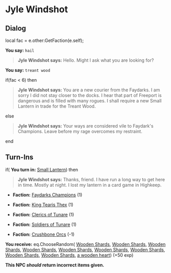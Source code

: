 # Jyle Windshot
## Dialog

local fac = e.other:GetFaction(e.self);



**You say:** `hail`



>**Jyle Windshot says:** Hello. Might I ask what you are looking for?

**You say:** `treant wood`



if(fac < 6) then



>**Jyle Windshot says:** You are a new courier from the Faydarks. I am sorry I did not stay closer to the docks. I hear that part of Freeport is dangerous and is filled with many rogues. I shall require a new Small Lantern in trade for the Treant Wood.


else



>**Jyle Windshot says:** Your ways are considered vile to Faydark's Champions. Leave before my rage overcomes my restraint.

end

## Turn-Ins




if( **You turn in:** [Small Lantern](/item/13003)) then 


>**Jyle Windshot says:** Thanks, friend. I have run a long way to get here in time. Mostly at night. I lost my lantern in a card game in Highkeep.


* __Faction:__ [Faydarks Champions](/faction/246) (1)


* __Faction:__ [King Tearis Thex](/faction/279) (1)


* __Faction:__ [Clerics of Tunare](/faction/226) (1)


* __Faction:__ [Soldiers of Tunare](/faction/310) (1)


* __Faction:__ [Crushbone Orcs](/faction/234) (-1)


 **You receive:** eq.ChooseRandom( [Wooden Shards](/item/13824), [Wooden Shards](/item/13824), [Wooden Shards](/item/13824), [Wooden Shards](/item/13824), [Wooden Shards](/item/13824), [Wooden Shards](/item/13824), [Wooden Shards](/item/13824), [Wooden Shards](/item/13824), [Wooden Shards](/item/13824), [a wooden heart](/item/12334)) (+50 exp)

**This NPC *should* return incorrect items given.**


